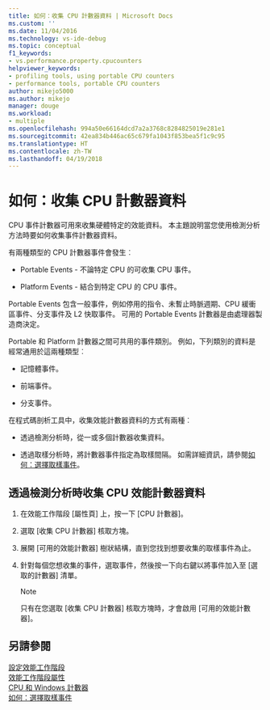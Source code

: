 ```yaml
---
title: 如何：收集 CPU 計數器資料 | Microsoft Docs
ms.custom: ''
ms.date: 11/04/2016
ms.technology: vs-ide-debug
ms.topic: conceptual
f1_keywords:
- vs.performance.property.cpucounters
helpviewer_keywords:
- profiling tools, using portable CPU counters
- performance tools, portable CPU counters
author: mikejo5000
ms.author: mikejo
manager: douge
ms.workload:
- multiple
ms.openlocfilehash: 994a50e66164dcd7a2a3768c8284825019e281e1
ms.sourcegitcommit: 42ea834b446ac65c679fa1043f853bea5f1c9c95
ms.translationtype: HT
ms.contentlocale: zh-TW
ms.lasthandoff: 04/19/2018
---
```

# <a name="how-to-collect-cpu-counter-data"></a>如何：收集 CPU 計數器資料

CPU 事件計數器可用來收集硬體特定的效能資料。 本主題說明當您使用檢測分析方法時要如何收集事件計數器資料。

有兩種類型的 CPU 計數器事件會發生︰

- Portable Events - 不論特定 CPU 的可收集 CPU 事件。

- Platform Events - 結合到特定 CPU 的 CPU 事件。

 Portable Events 包含一般事件，例如停用的指令、未暫止時脈週期、CPU 緩衝區事件、分支事件及 L2 快取事件。 可用的 Portable Events 計數器是由處理器製造商決定。

 Portable 和 Platform 計數器之間可共用的事件類別。 例如，下列類別的資料是經常通用於這兩種類型︰

- 記憶體事件。

- 前端事件。

- 分支事件。

 在程式碼剖析工具中，收集效能計數器資料的方式有兩種︰

- 透過檢測分析時，從一或多個計數器收集資料。

- 透過取樣分析時，將計數器事件指定為取樣間隔。 如需詳細資訊，請參閱[如何：選擇取樣事件](../profiling/how-to-choose-sampling-events.md)。

## <a name="to-collect-cpu-performance-counter-data-when-you-profile-by-instrumentation"></a>透過檢測分析時收集 CPU 效能計數器資料

1. 在效能工作階段 [屬性頁] 上，按一下 [CPU 計數器]。

2. 選取 [收集 CPU 計數器] 核取方塊。

3. 展開 [可用的效能計數器] 樹狀結構，直到您找到想要收集的取樣事件為止。

4. 針對每個您想收集的事件，選取事件，然後按一下向右鍵以將事件加入至 [選取的計數器] 清單。

    > [!NOTE]
    > 只有在您選取 [收集 CPU 計數器] 核取方塊時，才會啟用 [可用的效能計數器]。

## <a name="see-also"></a>另請參閱

[設定效能工作階段](../profiling/configuring-performance-sessions.md)  
[效能工作階段屬性](../profiling/performance-session-properties.md)  
[CPU 和 Windows 計數器](../profiling/cpu-and-windows-counters.md)  
[如何：選擇取樣事件](../profiling/how-to-choose-sampling-events.md)